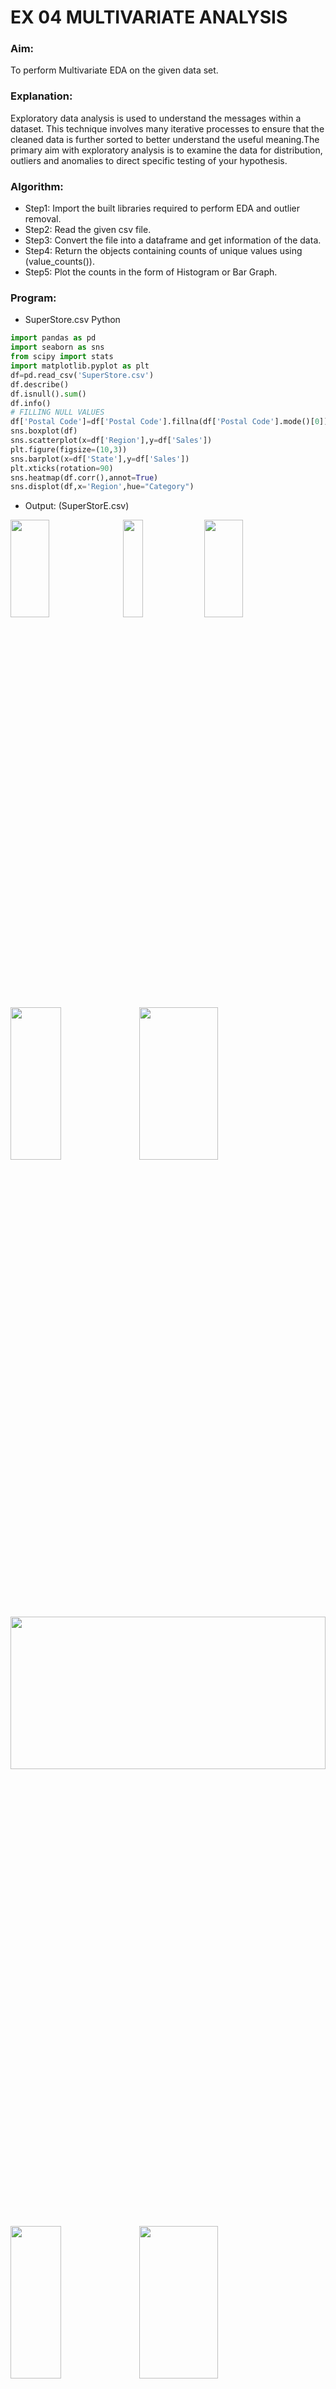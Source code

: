 # EX 04 MULTIVARIATE ANALYSIS
### Aim:
To perform Multivariate EDA on the given data set.
### Explanation:
Exploratory data analysis is used to understand the messages within a dataset. This technique involves many iterative processes to ensure that the cleaned data is further sorted to better understand the useful meaning.The primary aim with exploratory analysis is to examine the data for distribution, outliers and anomalies to direct specific testing of your hypothesis.
### Algorithm:
- Step1: Import the built libraries required to perform EDA and outlier removal.
- Step2: Read the given csv file.
- Step3: Convert the file into a dataframe and get information of the data.
- Step4: Return the objects containing counts of unique values using (value_counts()).
- Step5: Plot the counts in the form of Histogram or Bar Graph.



### Program:
- SuperStore.csv
Python
```python
import pandas as pd
import seaborn as sns
from scipy import stats
import matplotlib.pyplot as plt
df=pd.read_csv('SuperStore.csv')
df.describe()
df.isnull().sum()
df.info()
# FILLING NULL VALUES
df['Postal Code']=df['Postal Code'].fillna(df['Postal Code'].mode()[0])
sns.boxplot(df)
sns.scatterplot(x=df['Region'],y=df['Sales'])
plt.figure(figsize=(10,3))
sns.barplot(x=df['State'],y=df['Sales'])
plt.xticks(rotation=90)
sns.heatmap(df.corr(),annot=True)
sns.displot(df,x='Region',hue="Category")
```
- Output: (SuperStorE.csv)
<img height=20% width=35% src="https://github.com/ROHITJAIND/EX-04-MULTIVARIATE-ANALYSIS/assets/118707073/319a4805-b9d3-4a61-9500-10fa72a9ea55">
<img height=20% width=25% src="https://github.com/ROHITJAIND/EX-04-MULTIVARIATE-ANALYSIS/assets/118707073/b5522c34-2e4e-4083-8115-1c57861d9971">
<img height=20% width=35% src="https://github.com/ROHITJAIND/EX-04-MULTIVARIATE-ANALYSIS/assets/118707073/10438e60-a3cc-437a-8aff-26f2820f5b41">

<img height=25% width=40% src="https://github.com/ROHITJAIND/EX-04-MULTIVARIATE-ANALYSIS/assets/118707073/5f012279-55d1-4d88-8ca3-e560607be7f5">
<img height=25% width=50% src="https://github.com/ROHITJAIND/EX-04-MULTIVARIATE-ANALYSIS/assets/118707073/6d913e29-1e8b-4398-8c36-b1a3579fabcb">

<img height=25% width=100% src="https://github.com/ROHITJAIND/EX-04-MULTIVARIATE-ANALYSIS/assets/118707073/10ad78c1-f66b-4e37-8d4a-a0c63366f360">

<img height=25% width=40% src="https://github.com/ROHITJAIND/EX-04-MULTIVARIATE-ANALYSIS/assets/118707073/c7b8247f-c1d5-457c-81d3-57a414d500f2">
<img height=25% width=50% src="https://github.com/ROHITJAIND/EX-04-MULTIVARIATE-ANALYSIS/assets/118707073/f4beff7c-1e30-436e-9827-d285fef2c576">

- Diabetes.csv
Python
```python
import pandas as pd
import seaborn as sns
from scipy import stats
import matplotlib.pyplot as plt
df=pd.read_csv('diabetes.csv')
df.describe()
df.isnull().sum()
# REMOVING OUTLIER
z = np.abs(stats.zscore(df['Glucose']))
df=df[(z<2)]
z = np.abs(stats.zscore(dfc['BloodPressure']))
df=df[(z<2)]
z = np.abs(stats.zscore(dfc['SkinThickness']))
df=df[(z<3)]
z = np.abs(stats.zscore(dfc['BMI']))
df=df[(z<2)]
z = np.abs(stats.zscore(dfc['Insulin']))
df=df[(z<2)]
z = np.abs(stats.zscore(dfc['DiabetesPedigreeFunction']))
df=df[(z<2)]
z = np.abs(stats.zscore(dfc['Age']))
df=df[(z<2)]
z = np.abs(stats.zscore(dfc['Outcome']))
df=df[(z<3)]
sns.boxplot(data=dfc)
plt.xticks(rotation=90)
sns.boxplot(data=dfc)
plt.xticks(rotation=90)
sns.scatterplot(x=df['Glucose'], y=df['BloodPressure'], hue=df['Outcome'])
Age=df.loc[:,["Age","BMI"]]
Age=Age.groupby(by=["Age"]).sum().sort_values(by="BMI")
plt.figure(figsize=(12,5))
plt.xticks(rotation=90)
sns.barplot(x=Age.index,y="BMI",data=Age)
sns.boxplot(x=df['DiabetesPedigreeFunction'],y=df['Insulin'])
sns.displot(df, x="Glucose", hue="Outcome")
df.corr()
sns.heatmap(df.corr(),annot=True)
```
- Output (Diabetes.csv):
<img height=15% width=75% src="https://github.com/ROHITJAIND/EX-04-MULTIVARIATE-ANALYSIS/assets/118707073/9137a168-dab0-4a2e-a2f4-4238173bd287">
<img height=15% width=20% src="https://github.com/ROHITJAIND/EX-04-MULTIVARIATE-ANALYSIS/assets/118707073/fdc366f8-33f2-4874-9af3-d0e12763b9ef">

<img height=25% width=45% src="https://github.com/ROHITJAIND/EX-04-MULTIVARIATE-ANALYSIS/assets/118707073/bc1c32be-0000-47f3-a330-ff838e101f90">
<img height=25% width=45% src="https://github.com/ROHITJAIND/EX-04-MULTIVARIATE-ANALYSIS/assets/118707073/46028ead-2c8c-49fb-b546-ec4a3819e97d">

<img height=25% width=45% src="https://github.com/ROHITJAIND/EX-04-MULTIVARIATE-ANALYSIS/assets/118707073/4369728a-44b6-444c-8acb-d137136ef7a0">
<img height=25% width=45% src="https://github.com/ROHITJAIND/EX-04-MULTIVARIATE-ANALYSIS/assets/118707073/503045a2-d013-42d4-b786-f3dd91af053d">


<img height=25% width=45% src="https://github.com/ROHITJAIND/EX-04-MULTIVARIATE-ANALYSIS/assets/118707073/31dfea60-84a2-4e07-bca4-d2520c65db81">

<img height=25% width=45% src="https://github.com/ROHITJAIND/EX-04-MULTIVARIATE-ANALYSIS/assets/118707073/c17932ac-ff8a-4c2a-865e-c114a80e31c4">

# RESULT:
Thus we have read the given data and performed the multivariate analysis with different types of plots.
